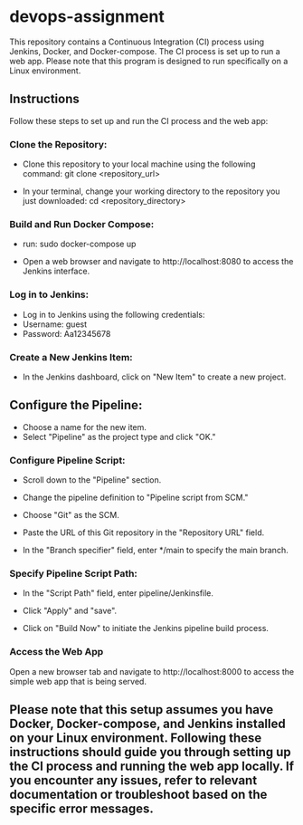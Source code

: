 # devops-assignment

This repository contains a Continuous Integration (CI) process using Jenkins, Docker, and Docker-compose. The CI process is set up to run a web app. Please note that this program is designed to run specifically on a Linux environment.

## Instructions
Follow these steps to set up and run the CI process and the web app:

### Clone the Repository:
* Clone this repository to your local machine using the following command:
git clone <repository_url>

* In your terminal, change your working directory to the repository you just downloaded:
cd <repository_directory>

### Build and Run Docker Compose:
* run: sudo docker-compose up 

* Open a web browser and navigate to http://localhost:8080 to access the Jenkins interface.

### Log in to Jenkins:
* Log in to Jenkins using the following credentials:
* Username: guest
* Password: Aa12345678

### Create a New Jenkins Item:
* In the Jenkins dashboard, click on "New Item" to create a new project.

## Configure the Pipeline:

* Choose a name for the new item.
* Select "Pipeline" as the project type and click "OK."

### Configure Pipeline Script:
* Scroll down to the "Pipeline" section.
* Change the pipeline definition to "Pipeline script from SCM."
* Choose "Git" as the SCM.
* Paste the URL of this Git repository in the "Repository URL" field.

* In the "Branch specifier" field, enter */main to specify the main branch.
### Specify Pipeline Script Path:

* In the "Script Path" field, enter pipeline/Jenkinsfile.

* Click "Apply" and "save".

* Click on "Build Now" to initiate the Jenkins pipeline build process.

### Access the Web App
Open a new browser tab and navigate to http://localhost:8000 to access the simple web app that is being served.


## Please note that this setup assumes you have Docker, Docker-compose, and Jenkins installed on your Linux environment. Following these instructions should guide you through setting up the CI process and running the web app locally. If you encounter any issues, refer to relevant documentation or troubleshoot based on the specific error messages.
